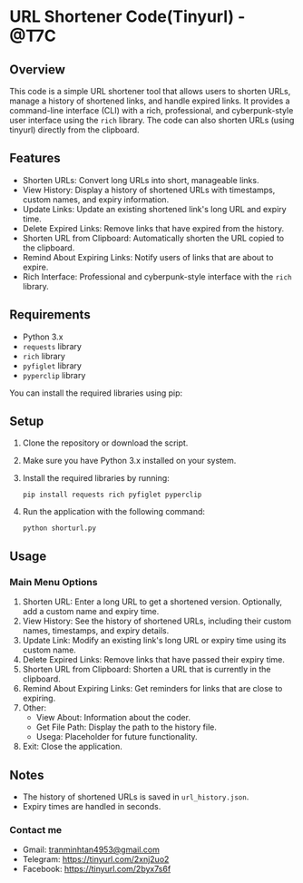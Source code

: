 URL Shortener Code(Tinyurl) - @T7C
=========================

Overview
---------
This code is a simple URL shortener tool that allows users to shorten URLs, manage a history of shortened links, and handle expired links. It provides a command-line interface (CLI) with a rich, professional, and cyberpunk-style user interface using the `rich` library. The code can also shorten URLs (using tinyurl) directly from the clipboard.

Features
--------
- Shorten URLs: Convert long URLs into short, manageable links.
- View History: Display a history of shortened URLs with timestamps, custom names, and expiry information.
- Update Links: Update an existing shortened link's long URL and expiry time.
- Delete Expired Links: Remove links that have expired from the history.
- Shorten URL from Clipboard: Automatically shorten the URL copied to the clipboard.
- Remind About Expiring Links: Notify users of links that are about to expire.
- Rich Interface: Professional and cyberpunk-style interface with the `rich` library.

Requirements
-------------
- Python 3.x
- `requests` library
- `rich` library
- `pyfiglet` library
- `pyperclip` library

You can install the required libraries using pip:

Setup
------
1. Clone the repository or download the script.

2. Make sure you have Python 3.x installed on your system.

3. Install the required libraries by running:

    ```
    pip install requests rich pyfiglet pyperclip
    ```

4. Run the application with the following command:

    ```
    python shorturl.py
    ```


Usage
------
### Main Menu Options

1. Shorten URL: Enter a long URL to get a shortened version. Optionally, add a custom name and expiry time.
2. View History: See the history of shortened URLs, including their custom names, timestamps, and expiry details.
3. Update Link: Modify an existing link's long URL or expiry time using its custom name.
4. Delete Expired Links: Remove links that have passed their expiry time.
5. Shorten URL from Clipboard: Shorten a URL that is currently in the clipboard.
6. Remind About Expiring Links: Get reminders for links that are close to expiring.
7. Other:
    - View About: Information about the coder.
    - Get File Path: Display the path to the history file.
    - Usega: Placeholder for future functionality.
8. Exit: Close the application.

Notes
------
- The history of shortened URLs is saved in `url_history.json`.
- Expiry times are handled in seconds.

### Contact me
- Gmail: tranminhtan4953@gmail.com
- Telegram: https://tinyurl.com/2xnj2uo2
- Facebook: https://tinyurl.com/2byx7s6f

